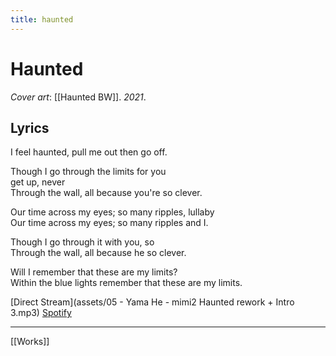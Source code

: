 ```yaml
---
title: haunted
---
```


# Haunted
*Cover art*: [[Haunted BW]]. *2021*.

## Lyrics

I feel haunted, pull me out 
then go off. 

Though I go through the limits for you  
get up, never  
Through the wall, all because you're so clever.  

Our time across my eyes; so many ripples, lullaby  
Our time across my eyes; so many ripples and I.  

Though I go through it with you, so  
Through the wall, all because he so clever.  

Will I remember that these are my limits?  
Within the blue lights remember that these are my limits.  

[Direct Stream](assets/05 - Yama He - mimi2 Haunted rework + Intro 3.mp3)
[Spotify](https://open.spotify.com/track/2tiBRY3VqfWtb5WuyQANOg?si=9f9bf9f708d246d0)

---

[[Works]]